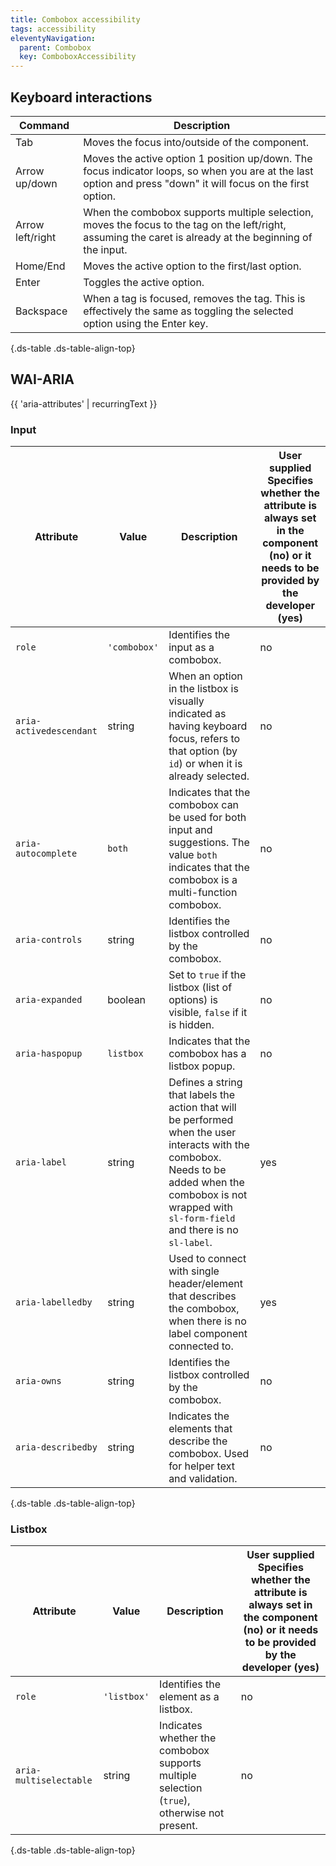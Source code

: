 ```yaml
---
title: Combobox accessibility
tags: accessibility
eleventyNavigation:
  parent: Combobox
  key: ComboboxAccessibility
---
```


<section>

## Keyboard interactions

<div class="ds-table-wrapper">

|Command|Description|
|-|-|
|Tab|Moves the focus into/outside of the component.|
|Arrow up/down|Moves the active option 1 position up/down. The focus indicator loops, so when you are at the last option and press "down" it will focus on the first option.|
|Arrow left/right|When the combobox supports multiple selection, moves the focus to the tag on the left/right, assuming the caret is already at the beginning of the input.|
|Home/End|Moves the active option to the first/last option.|
|Enter|Toggles the active option.|
|Backspace|When a tag is focused, removes the tag. This is effectively the same as toggling the selected option using the Enter key.|

{.ds-table .ds-table-align-top}

</div>

</section>

<section>

## WAI-ARIA

{{ 'aria-attributes' | recurringText }}

### Input

<div class="ds-table-wrapper">

|Attribute|Value|Description|User supplied  <sl-icon name="info" aria-describedby="tooltip1" size="md"></sl-icon><sl-tooltip id="tooltip1">Specifies whether the attribute is always set in the component (no) or it needs to be provided by the developer (yes)</sl-tooltip>|
|-|-|-|-|
|`role`|`'combobox'`|Identifies the input as a combobox.|no|
|`aria-activedescendant`|string|When an option in the listbox is visually indicated as having keyboard focus, refers to that option (by `id`) or when it is already selected.|no|
|`aria-autocomplete`|`both`|Indicates that the combobox can be used for both input and suggestions. The value `both` indicates that the combobox is a multi-function combobox.|no|
|`aria-controls`|string|Identifies the listbox controlled by the combobox.|no|
|`aria-expanded`|boolean|Set to `true` if the listbox (list of options) is visible, `false` if it is hidden.|no|
|`aria-haspopup`|`listbox`|Indicates that the combobox has a listbox popup.|no|
|`aria-label`	|string|Defines a string that labels the action that will be performed when the user interacts with the combobox. Needs to be added when the combobox is not wrapped with `sl-form-field` and there is no `sl-label`. |yes|
|`aria-labelledby`|string|Used to connect with single header/element that describes the combobox, when there is no label component connected to.|yes|
|`aria-owns`|string|Identifies the listbox controlled by the combobox.|no|
|`aria-describedby`|string|Indicates the elements that describe the combobox. Used for helper text and validation.|no|

{.ds-table .ds-table-align-top}

</div>

### Listbox

<div class="ds-table-wrapper">

|Attribute|Value|Description|User supplied  <sl-icon name="info" aria-describedby="tooltip1" size="md"></sl-icon><sl-tooltip id="tooltip1">Specifies whether the attribute is always set in the component (no) or it needs to be provided by the developer (yes)</sl-tooltip>|
|-|-|-|-|
|`role`|`'listbox'`|Identifies the element as a listbox.|no|
|`aria-multiselectable`|string|Indicates whether the combobox supports multiple selection (`true`), otherwise not present.|no|

{.ds-table .ds-table-align-top}

</div>

</section>
